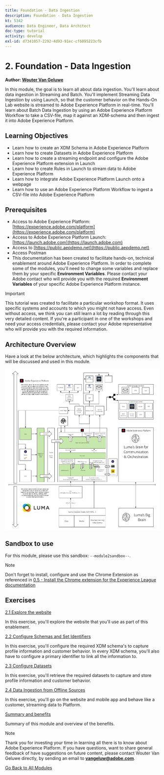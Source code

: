 ```yaml
---
title: Foundation - Data Ingestion
description: Foundation - Data Ingestion
kt: 5342
audience: Data Engineer, Data Architect
doc-type: tutorial
activity: develop
exl-id: d7341057-2292-4d93-91ec-cf6095223cfb
---
```

# 2. Foundation - Data Ingestion

**Author: [Wouter Van Geluwe](https://www.linkedin.com/in/woutervangeluwe/)**

In this module, the goal is to learn all about data ingestion. You'll learn about data ingestion in Streaming and Batch. You'll implement Streaming Data Ingestion by using Launch, so that the customer behavior on the Hands-On Lab website is streamed to Adobe Experience Platform in real-time. You'll learn about Batch Data Ingestion by using an Adobe Experience Platform Workflow to take a CSV-file, map it against an XDM-schema and then ingest it into Adobe Experience Platform. 

## Learning Objectives

- Learn how to create an XDM Schema in Adobe Experience Platform
- Learn how to create Datasets in Adobe Experience Platform
- Learn how to create a streaming endpoint and configure the Adobe Experience Platform extension in Launch
- Learn how to create Rules in Launch to stream data to Adobe Experience Platform
- Learn how to integrate Adobe Experience Platform Launch onto a webpage
- Learn how to use an Adobe Experience Platform Workflow to ingest a CSV-file into Adobe Experience Platform

## Prerequisites

- Access to Adobe Experience Platform: [https://experience.adobe.com/platform](https://experience.adobe.com/platform)
- Access to Adobe Experience Platform Launch: [https://launch.adobe.com](https://launch.adobe.com)
- Access to [https://public.aepdemo.net](https://public.aepdemo.net)
- Access Postman
- This documentation has been created to facilitate hands-on, technical enablement around Adobe Experience Platform. In order to complete some of the modules, you'll need to change some variables and replace them by your specific **Environment Variables**. Please contact your Adobe contact who will provide you with the required **Environment Variables** of your specific Adobe Experience Platform instance.

>[!IMPORTANT]
>
>This tutorial was created to facilitate a particular workshop format. It uses specific systems and accounts to which you might not have access. Even without access, we think you can still learn a lot by reading through this very detailed content. If you're a participant in one of the workshops and need your access credentials, please contact your Adobe representative who will provide you with the required information.

## Architecture Overview

Have a look at the below architecture, which highlights the components that will be discussed and used in this module.

![Architecture Overview](../../assets/images/architecturem2.png)

## Sandbox to use

For this module, please use this sandbox: `--module2sandbox--`.

>[!NOTE]
>
>Don't forget to install, configure and use the Chrome Extension as referenced in [0.5 - Install the Chrome extension for the Experience League documentation](../module0/ex5.md)

## Exercises

[2.1 Explore the website](./ex1.md)

In this exercise, you'll explore the website that you'll use as part of this enablement.

[2.2 Configure Schemas and Set Identifiers](./ex2.md)

In this exercise, you'll configure the required XDM schema's to capture profile information and customer behavior. In every XDM schema, you'll also have to configure a primary identifier to link all the information to.

[2.3 Configure Datasets](./ex3.md)

In this exercise, you'll retrieve the required datasets to capture and store profile information and customer behavior.

[2.4 Data Ingestion from Offline Sources](./ex4.md)

In this exercise, you'll go on the website and mobile app and behave like a customer, streaming data to Platform.

[Summary and benefits](./summary.md)

Summary of this module and overview of the benefits.

>[!NOTE]
>
>Thank you for investing your time in learning all there is to know about Adobe Experience Platform. If you have questions, want to share general feedback of have suggestions on future content, please contact Wouter Van Geluwe directly, by sending an email to **vangeluw@adobe.com**.

[Go Back to All Modules](../../overview.md)
